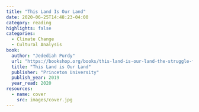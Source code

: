 ```yaml
---
title: "This Land Is Our Land"
date: 2020-06-25T14:48:23-04:00
category: reading
highlights: false
categories:
  - Climate Change
  - Cultural Analysis
book:
  author: "Jedediah Purdy"
  url: "https://bookshop.org/books/this-land-is-our-land-the-struggle-for-a-new-commonwealth/9780691195643"
  title: "This Land is Our Land"
  publisher: "Princeton University"
  publish_year: 2019
  year_read: 2020
resources:
  - name: cover
    src: images/cover.jpg
---
```


